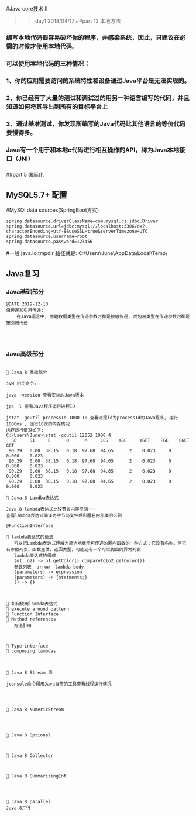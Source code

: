 #Java core技术 II

>>day1 2018/04/17
##part 12 本地方法
### 编写本地代码很容易破坏你的程序，并感染系统，因此，只建议在必需的时候才使用本地代码。
### 可以使用本地代码的三种情况：
###     1、你的应用需要访问的系统特性和设备通过Java平台是无法实现的。
###     2、你已经有了大量的测试和调试过的用另一种语言编写的代码，并且知道如何将其导出到所有的目标平台上
###     3、通过基准测试，你发现所编写的Java代码比其他语言的等价代码要慢得多。
### Java有一个用于和本地c代码进行相互操作的API，称为Java本地接口（JNI）
###

##part 5 国际化
###

## MySQL5.7+ 配置
#MySQl data sources(SpringBoot方式)
```
spring.datasource.driverClassName=com.mysql.cj.jdbc.Driver
spring.datasource.url=jdbc:mysql://localhost:3306/dx?characterEncoding=utf-8&useSSL=true&serverTimezone=UTC
spring.datasource.username=root
spring.datasource.password=123456
```
#一般 java.io.tmpdir 路径就是: C:\Users\June\AppData\Local\Temp\

## Java复习
### Java基础部分
```text
@DATE 2019-12-10
值传递和引用传递:
    在Java语言中, 原始数据类型在传递参数时都是按值传递, 而包装类型在传递参数时都是按引用传递




```
### Java高级部分
```text

🍎 Java 8 基础部分

JVM 相关命令:

java -version 查看安装的Java版本
 
jps -l 查看Java程序运行进程ID

jstat -gcutil processId 1000 10 查看进程id为processId的Java程序, 运行1000ms , 运行10次的内存情况
内存运行情况如下:
C:\Users\June>jstat -gcutil 12052 1000 4
  S0     S1     E      O      M     CCS    YGC     YGCT    FGC    FGCT     GCT
 90.29   0.00  38.15   0.18  97.68  94.65      2    0.023     0    0.000    0.023
 90.29   0.00  38.15   0.18  97.68  94.65      2    0.023     0    0.000    0.023
 90.29   0.00  38.15   0.18  97.68  94.65      2    0.023     0    0.000    0.023
 90.29   0.00  38.15   0.18  97.68  94.65      2    0.023     0    0.000    0.023

🍎 Java 8 Lamdba表达式

Java 8 lambda表达式比较节省内存空间~~~
查看lambda表达式编译为字节码文件后和匿名内部类的区别

@FunctionInterface

🍓 lambda表达式的语法
   可以把Lambda表达式理解为简洁地表示可传递的匿名函数的一种方式：它没有名称，但它有参数列表、函数主体、返回类型，可能还有一个可以抛出的异常列表
   lambda表达式的组成:
   (o1, o2) -> o1.getColor().compareTo(o2.getColor())
   参数列表  arrow  lambda body
   (parameters) -> expression
   (parameters) -> {statments;}
   () -> {}
   
   
   
🍓 如何使用lambda表达式
🍓 execute around pattern
🍓 Function Interface
🍓 Method references
   方法引用
   
   
   
🍓 Type interface
🍓 composing lambdas



🍎 Java 8 Stream 流

jconsole命令调用Java自带的工具查看线程运行情况




🍎 Java 8 NumericStream




🍎 Java 8 Optional



🍎 Java 8 Collector



🍎 Java 8 SummarizingInt




🍎 Java 8 parallel 
Java 8并行













```